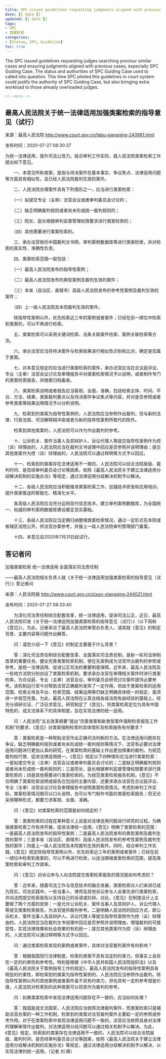 ```yaml
---
title: SPC issued guidelines requesting judgments aligned with previous cases
date: {{ date }}
updated: {{ date }}
tags:
- SPC
- 类案检索
categories:
- [Statue, SPC, Guideline]
toc: true
---
```


The SPC issued guidelines requesting judges searching previour similar cases and ensuring judgments aligned with previous cases, expecially SPC Guiding Case. The status and authorities of SPC Guiding Case used to called into question. This time SPC piloted this guidelines in court system could justify the authority of SPC Guiding Case, but also bringing extra workload to those already overloaded judges.

```xml
<!--more-->
```

## 最高人民法院关于统一法律适用加强类案检索的指导意见（试行）

来源：最高人民法院 http://www.court.gov.cn/fabu-xiangqing-243981.html

发布时间：2020-07-27 08:30:37

​    为统一法律适用，提升司法公信力，结合审判工作实际，就人民法院类案检索工作提出如下意见。

　　一、本意见所称类案，是指与待决案件在基本事实、争议焦点、法律适用问题等方面具有相似性，且已经人民法院裁判生效的案件。

　　二、人民法院办理案件具有下列情形之一，应当进行类案检索：

　　（一）拟提交专业（主审）法官会议或者审判委员会讨论的；

　　（二）缺乏明确裁判规则或者尚未形成统一裁判规则的；

　　（三）院长、庭长根据审判监督管理权限要求进行类案检索的；

　　（四）其他需要进行类案检索的。

　　三、承办法官依托中国裁判文书网、审判案例数据库等进行类案检索，并对检索的真实性、准确性负责。

　　四、类案检索范围一般包括：

　　（一）最高人民法院发布的指导性案例；

　　（二）最高人民法院发布的典型案例及裁判生效的案件；

　　（三）本省（自治区、直辖市）高级人民法院发布的参考性案例及裁判生效的案件；

　　（四）上一级人民法院及本院裁判生效的案件。

　　除指导性案例以外，优先检索近三年的案例或者案件；已经在前一顺位中检索到类案的，可以不再进行检索。

　　五、类案检索可以采用关键词检索、法条关联案件检索、案例关联检索等方法。

　　六、承办法官应当将待决案件与检索结果进行相似性识别和比对，确定是否属于类案。

　　七、对本意见规定的应当进行类案检索的案件，承办法官应当在合议庭评议、专业（主审）法官会议讨论及审理报告中对类案检索情况予以说明，或者制作专门的类案检索报告，并随案归档备查。

　　八、类案检索说明或者报告应当客观、全面、准确，包括检索主体、时间、平台、方法、结果，类案裁判要点以及待决案件争议焦点等内容，并对是否参照或者参考类案等结果运用情况予以分析说明。

　　九、检索到的类案为指导性案例的，人民法院应当参照作出裁判，但与新的法律、行政法规、司法解释相冲突或者为新的指导性案例所取代的除外。

　　检索到其他类案的，人民法院可以作为作出裁判的参考。

　　十、公诉机关、案件当事人及其辩护人、诉讼代理人等提交指导性案例作为控（诉）辩理由的，人民法院应当在裁判文书说理中回应是否参照并说明理由；提交其他类案作为控（诉）辩理由的，人民法院可以通过释明等方式予以回应。

　　十一、检索到的类案存在法律适用不一致的，人民法院可以综合法院层级、裁判时间、是否经审判委员会讨论等因素，依照《最高人民法院关于建立法律适用分歧解决机制的实施办法》等规定，通过法律适用分歧解决机制予以解决。

　　十二、各级人民法院应当积极推进类案检索工作，加强技术研发和应用培训，提升类案推送的智能化、精准化水平。

　　各高级人民法院应当充分运用现代信息技术，建立审判案例数据库，为全国统一、权威的审判案例数据库建设奠定坚实基础。

　　十三、各级人民法院应当定期归纳整理类案检索情况，通过一定形式在本院或者辖区法院公开，供法官办案参考，并报上一级人民法院审判管理部门备案。

　　十四、本意见自2020年7月31日起试行。

## 答记者问

加强类案检索 统一法律适用 全面落实司法责任制

——最高人民法院相关负责人就《关于统一法律适用加强类案检索的指导意见（试行）》答记者问

 

来源：人民法院报 http://www.court.gov.cn/zixun-xiangqing-244021.html

发布时间：2020-07-27 08:33:40

　　为深化司法责任制综合配套改革，统一法律适用，促进司法公正，近日，最高人民法院印发《关于统一法律适用加强类案检索的指导意见（试行）》（以下简称《意见》）。为此，记者采访了最高人民法院审管办负责人，请其就《意见》的制定背景、主要内容等问题作出解答。

　　问：请您介绍一下《意见》的制定主要基于什么背景？

 　　答：深化司法责任制综合配套改革、全面落实司法责任制，是新一轮司法体制改革的重要任务。健全完善类案检索机制，使在先案例成为法官作出裁判的参照或参考，是统一法律适用、促进公正司法的重要制度保障。近年来，最高人民法院及一些地方法院分别创设了类案检索机制，要求承办法官在审理相关案件时进行类案检索，为合议庭、专业（主审）法官会议、审判委员会研究讨论案件提供必要参考。该机制运行至今对帮助法官正确裁判发挥了一定作用，但由于类案检索的适用范围、检索主体及平台、检索范围、结果运用等仍缺乏明确具体统一的规定，亟须进一步规范完善。为此，最高人民法院在认真总结各级法院有益经验的基础上，经充分调研论证、广泛征求意见，研究制定了《意见》，将类案检索定位为具有中国特色的、成文法体系下的具体制度，旨在实现法律的统一适用。

 

　　问：人民法院“五五改革纲要”提出“完善类案和新类型案件强制检索报告工作机制”的要求，《意见》对类案强制检索的具体情形及检索报告有何要求？

　　答：类案检索是一种帮助法官作出正确司法判断的方法。在法律适用问题存在争议，缺乏明确裁判规则或者尚未形成统一裁判规则等情况下，法官有必要对法律适用问题进行更加认真的研究，在类案检索的基础上作出更加慎重的裁判。为规范裁判权行使、促进法律适用统一，《意见》规定以下四种情形应当进行类案检索：一是拟提交专业（主审）法官会议或者审判委员会讨论的；二是缺乏明确裁判规则或者尚未形成统一裁判规则的；三是院长、庭长根据审判监督管理权限要求进行类案检索的；四是其他需要进行类案检索的。为规范类案检索报告机制，《意见》不仅明确了类案检索说明或报告应包括的主要内容，还要求承办法官在合议庭评议、专业（主审）法官会议讨论及审理报告中说明类案检索情况。考虑到审判工作实际，类案检索情况既可以口头说明，也可以专门制作书面的类案检索报告；但无论采用哪种形式，都要力求客观、全面、准确。

 

　　问：《意见》对类案检索的范围是如何规定的？ 

　　答：类案检索的过程在某种意义上说是对法律适用问题进行研究的过程。为确保类案检索工作有序开展，促进法律统一适用，《意见》明确了类案检索的范围：一是最高人民法院发布的指导性案例；二是最高人民法院发布的典型案例及裁判生效的案件；三是本省（自治区、直辖市）高级人民法院发布的参考性案例及裁判生效的案件；四是上一级人民法院及本院裁判生效的案件。同时，结合审判工作实践，《意见》规定除指导性案例以外，优先检索近三年的案例或者案件；已经在前一顺位中检索到类案的，可以不再进行检索，以适当限缩类案检索的范围，提高类案检索和审判工作效率。

 

　　问：《意见》对诉讼参与人向法院提交类案检索报告的情况是如何考虑的？ 

　　答：近年来，随着司法工作与信息技术的融合发展，类案检索对人们来讲已成为现实。司法实践中，一些当事人、律师及其他诉讼参与人会事先进行类案检索，并向法院提交检索报告以支持自己的诉请或抗辩。对此，《意见》在制度设计上主要做了两个方面的安排：一是允许公诉机关、案件当事人及其辩护人、诉讼代理人等提交类案检索报告，为法官提供裁判参考。二是明确人民法院的回应方式，即公诉机关、案件当事人及其辩护人、诉讼代理人等提交指导性案例作为控（诉）辩理由的，人民法院应当在裁判文书说理中回应是否参照并说明理由，增强裁判的可接受性，实现法律效果和社会效果的有机统一；提交其他类案作为控（诉）辩理由的，人民法院可以通过释明等方式予以回应。

 

　　问：通过类案检索发现的案例或者案件，具体对法官裁判案件有何影响？ 

　　答：根据我国现行法律制度，检索的类案不具有法定的约束力，但事实上会存在一定的约束性和参考性。特别是根据《中华人民共和国人民法院组织法》以及《最高人民法院关于案例指导工作的规定》，最高人民法院发布的指导性案例具有明显的约束性，即检索到的类案为指导性案例的，人民法院应当参照作出裁判。除指导性案例以外的其他案例或者案件虽不具有约束力，但也具有一定的参考借鉴价值，人民法院对检索到的此种类案可以将其作为裁判的参考。

 

　　问：如果类案检索中发现法律适用问题存在不一致的，应当如何处理？ 

　　答：我国是成文法国家，人民法院应当依照法律裁判案件，而类案检索只是辅助法官办案的一种工作机制，检索到的类案对法官裁判案件主要起一定的参照或参考作用。对于在类案检索中发现法律适用问题不一致的，法官应当依照自身对法律的理解审慎作出裁判，对法律适用分歧问题可以通过相关机制予以解决。为此，《意见》规定，检索到的类案存在法律适用不一致的，人民法院可以综合法院层级、裁判时间、是否经审判委员会讨论等因素，依照《最高人民法院关于建立法律适用分歧解决机制的实施办法》等规定，通过法律适用分歧解决机制予以解决，以实现法律的统一适用。（记者 刘 婧）